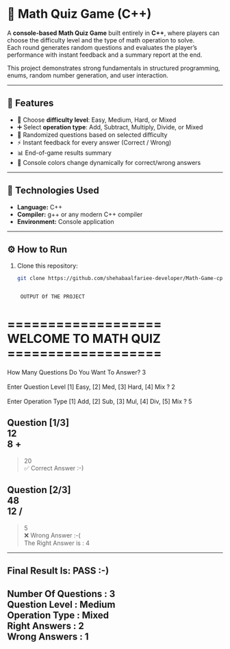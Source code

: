 # 🧮 Math Quiz Game (C++)

A **console-based Math Quiz Game** built entirely in **C++**, where players can choose the difficulty level and the type of math operation to solve.  
Each round generates random questions and evaluates the player’s performance with instant feedback and a summary report at the end.

This project demonstrates strong fundamentals in structured programming, enums, random number generation, and user interaction.

---

## 🚀 Features

- 🎯 Choose **difficulty level**: Easy, Medium, Hard, or Mixed  
- ➕ Select **operation type**: Add, Subtract, Multiply, Divide, or Mixed  
- 🧠 Randomized questions based on selected difficulty  
- ⚡ Instant feedback for every answer (Correct / Wrong)  
- 📊 End-of-game results summary  
- 🎨 Console colors change dynamically for correct/wrong answers  

---

## 🧰 Technologies Used

- **Language:** C++  
- **Compiler:** g++ or any modern C++ compiler  
- **Environment:** Console application  

---

## ⚙️ How to Run

1. Clone this repository:
   ```bash
   git clone https://github.com/shehabaalfariee-developer/Math-Game-cpp.git


    OUTPUT Of THE PROJECT
===================</br>
WELCOME TO MATH QUIZ</br>
===================</br>
==============================

How Many Questions Do You Want To Answer? 3  
</br>
Enter Question Level [1] Easy, [2] Med, [3] Hard, [4] Mix ? 2  
</br>
Enter Operation Type [1] Add, [2] Sub, [3] Mul, [4] Div, [5] Mix ? 5  

Question [1/3]  
12  
8 +  
---------------  
> 20  
✅ Correct Answer :-)  

Question [2/3]  
48  
12 /  
---------------  
> 5  
❌ Wrong Answer :-(  
The Right Answer is : 4  

--------------------------  
Final Result Is: PASS :-)  
--------------------------  
Number Of Questions     : 3  
Question Level          : Medium  
Operation Type          : Mixed  
Right Answers           : 2  
Wrong Answers           : 1  
--------------------------------------
